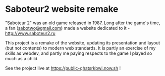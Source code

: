 # Saboteur2 website remake #

"Saboteur 2" was an old game released in 1987. Long after the game's time, a fan
(sabotwo@gmail.com) made a website dedicated to it - http://www.saboteur2.ru

This project is a remake of the website, updating its presentation and layout
(but not contents) to modern web standards. It is partly an exercise of my
skills as webdev, and partly me paying respects to the game I played so much as
a child.

See the project live at https://public-qhatsrkbwi.now.sh !